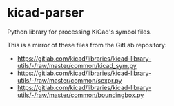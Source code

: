 kicad-parser
============

Python library for processing KiCad's symbol files.

This is a mirror of these files from the GitLab repository:

* https://gitlab.com/kicad/libraries/kicad-library-utils/-/raw/master/common/kicad_sym.py
* https://gitlab.com/kicad/libraries/kicad-library-utils/-/raw/master/common/sexpr.py
* https://gitlab.com/kicad/libraries/kicad-library-utils/-/raw/master/common/boundingbox.py
